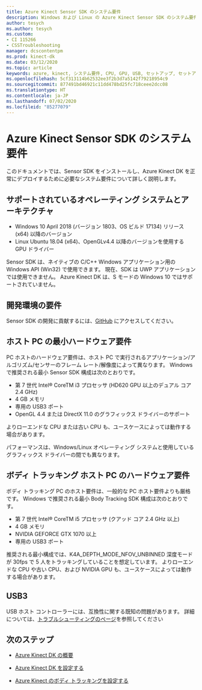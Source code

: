 ```yaml
---
title: Azure Kinect Sensor SDK のシステム要件
description: Windows および Linux の Azure Kinect Sensor SDK のシステム要件について説明します。
author: tesych
ms.author: tesych
ms.custom:
- CI 115266
- CSSTroubleshooting
manager: dcscontentpm
ms.prod: kinect-dk
ms.date: 03/12/2020
ms.topic: article
keywords: azure, kinect, システム要件, CPU, GPU, USB, セットアップ, セットアップ, 最小, 要件
ms.openlocfilehash: 5cf313114b62532ee3f2b3d7a5142f79218954c9
ms.sourcegitcommit: 877491bd46921c11dd478bd25fc718ceee2dcc08
ms.translationtype: HT
ms.contentlocale: ja-JP
ms.lasthandoff: 07/02/2020
ms.locfileid: "85277079"
---
```

# <a name="azure-kinect-sensor-sdk-system-requirements"></a>Azure Kinect Sensor SDK のシステム要件

このドキュメントでは、Sensor SDK をインストールし、Azure Kinect DK を正常にデプロイするために必要なシステム要件について詳しく説明します。

## <a name="supported-operating-systems-and-architectures"></a>サポートされているオペレーティング システムとアーキテクチャ

- Windows 10 April 2018 (バージョン 1803、OS ビルド 17134) リリース (x64) 以降のバージョン
- Linux Ubuntu 18.04 (x64)、OpenGLv4.4 以降のバージョンを使用する GPU ドライバー

Sensor SDK は、ネイティブの C/C++ Windows アプリケーション用の Windows API (Win32) で使用できます。 現在、SDK は UWP アプリケーションでは使用できません。 Azure Kinect DK は、S モードの Windows 10 ではサポートされていません。

## <a name="development-environment-requirements"></a>開発環境の要件

Sensor SDK の開発に貢献するには、[GitHub](https://github.com/Microsoft/Azure-Kinect-Sensor-SDK) にアクセスしてください。

## <a name="minimum-host-pc-hardware-requirements"></a>ホスト PC の最小ハードウェア要件

PC ホストのハードウェア要件は、ホスト PC で実行されるアプリケーション/アルゴリズム/センサーのフレーム レート/解像度によって異なります。 Windows で推奨される最小 Sensor SDK 構成は次のとおりです。

- 第 7 世代 Intel&reg; CoreTM i3 プロセッサ (HD620 GPU 以上のデュアル コア 2.4 GHz)
- 4 GB メモリ
- 専用の USB3 ポート
- OpenGL 4.4 または DirectX 11.0 のグラフィックス ドライバーのサポート

よりローエンドな CPU または古い CPU も、ユースケースによっては動作する場合があります。

パフォーマンスは、Windows/Linux オペレーティング システムと使用しているグラフィックス ドライバーの間でも異なります。

## <a name="body-tracking-host-pc-hardware-requirements"></a>ボディ トラッキング ホスト PC のハードウェア要件

ボディ トラッキング PC のホスト要件は、一般的な PC ホスト要件よりも厳格です。 Windows で推奨される最小 Body Tracking SDK 構成は次のとおりです。

- 第 7 世代 Intel&reg; CoreTM i5 プロセッサ (クアッド コア 2.4 GHz 以上)
- 4 GB メモリ
- NVIDIA GEFORCE GTX 1070 以上
- 専用の USB3 ポート

推奨される最小構成では、K4A_DEPTH_MODE_NFOV_UNBINNED 深度モードが 30fps で 5 人をトラッキングしていることを想定しています。 よりローエンドな CPU や古い CPU、および NVIDIA GPU も、ユースケースによっては動作する場合があります。

## <a name="usb3"></a>USB3

USB ホスト コントローラーには、互換性に関する既知の問題があります。 詳細については、[トラブルシューティングのページ](troubleshooting.md#usb3-host-controller-compatibility)を参照してください

## <a name="next-steps"></a>次のステップ

- [Azure Kinect DK の概要](about-azure-kinect-dk.md)

- [Azure Kinect DK を設定する](set-up-azure-kinect-dk.md)

- [Azure Kinect のボディ トラッキングを設定する](body-sdk-setup.md)
